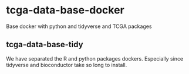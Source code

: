 # tcga-data-base-docker
Base docker with python and tidyverse and TCGA packages


## tcga-data-base-tidy

We have separated the R and python packages dockers. Especially since tidyverse and bioconductor take so long to install. 

